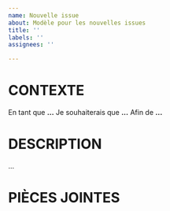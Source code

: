 ```yaml
---
name: Nouvelle issue
about: Modèle pour les nouvelles issues
title: ''
labels: ''
assignees: ''

---
```


# CONTEXTE
En tant que **...**
Je souhaiterais que **...**
Afin de **...**

# DESCRIPTION
...

# PIÈCES JOINTES